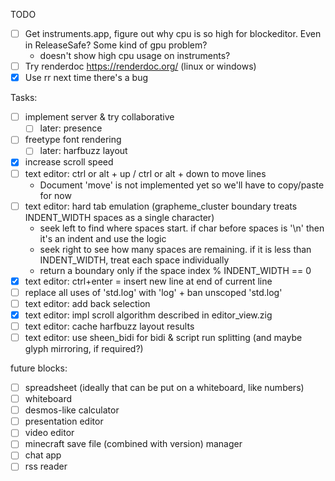 TODO

- [ ] Get instruments.app, figure out why cpu is so high for blockeditor. Even in ReleaseSafe? Some kind of gpu problem?
  - doesn't show high cpu usage on instruments?
- [ ] Try renderdoc https://renderdoc.org/ (linux or windows)
- [x] Use rr next time there's a bug

Tasks:

- [ ] implement server & try collaborative
  - [ ] later: presence
- [ ] freetype font rendering
  - [ ] later: harfbuzz layout
- [x] increase scroll speed
- [ ] text editor: ctrl or alt + up / ctrl or alt + down to move lines
  - Document 'move' is not implemented yet so we'll have to copy/paste for now
- [ ] text editor: hard tab emulation (grapheme_cluster boundary treats INDENT_WIDTH spaces as a single character)
  - seek left to find where spaces start. if char before spaces is '\n' then it's an indent and use the logic
  - seek right to see how many spaces are remaining. if it is less than INDENT_WIDTH, treat each space individually
  - return a boundary only if the space index % INDENT_WIDTH == 0
- [x] text editor: ctrl+enter = insert new line at end of current line
- [ ] replace all uses of 'std.log' with 'log' + ban unscoped 'std.log'
- [ ] text editor: add back selection
- [x] text editor: impl scroll algorithm described in editor_view.zig
- [ ] text editor: cache harfbuzz layout results
- [ ] text editor: use sheen_bidi for bidi & script run splitting (and maybe glyph mirroring, if required?)

future blocks:

- [ ] spreadsheet (ideally that can be put on a whiteboard, like numbers)
- [ ] whiteboard
- [ ] desmos-like calculator
- [ ] presentation editor
- [ ] video editor
- [ ] minecraft save file (combined with version) manager
- [ ] chat app
- [ ] rss reader